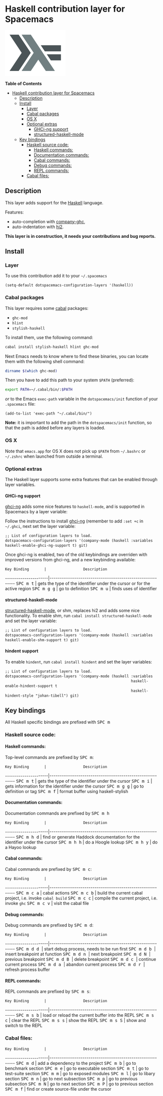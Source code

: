 # Haskell contribution layer for Spacemacs

![logo](img/haskell.png)

<!-- markdown-toc start - Don't edit this section. Run M-x markdown-toc/generate-toc again -->
**Table of Contents**

- [Haskell contribution layer for Spacemacs](#haskell-contribution-layer-for-spacemacs)
    - [Description](#description)
    - [Install](#install)
        - [Layer](#layer)
        - [Cabal packages](#cabal-packages)
        - [OS X](#os-x)
        - [Optional extras](#optional-extras)
            - [GHCi-ng support](#ghci-ng-support)
            - [structured-haskell-mode](#structured-haskell-mode)
    - [Key bindings](#key-bindings)
        - [Haskell source code:](#haskell-source-code)
            - [Haskell commands:](#haskell-commands)
            - [Documentation commands:](#documentation-commands)
            - [Cabal commands:](#cabal-commands)
            - [Debug commands:](#debug-commands)
            - [REPL commands:](#repl-commands)
        - [Cabal files:](#cabal-files)

<!-- markdown-toc end -->


## Description

This layer adds support for the [Haskell][] language.

Features:
- auto-completion with [company-ghc][],
- auto-indentation with [hi2][].

**This layer is in construction, it needs your contributions and bug reports.**

## Install

### Layer

To use this contribution add it to your `~/.spacemacs`

```elisp
(setq-default dotspacemacs-configuration-layers '(haskell))
```

### Cabal packages

This layer requires some [cabal][] packages:
- `ghc-mod`
- `hlint`
- `stylish-haskell`

To install them, use the following command: 

```sh
cabal install stylish-haskell hlint ghc-mod
```

Next Emacs needs to know where to find these binaries, you can locate them with
the following shell command:

```sh
dirname $(which ghc-mod)
```

Then you have to add this path to your system `$PATH` (preferred):

```sh
export PATH=~/.cabal/bin/:$PATH
```

_or_ to the Emacs `exec-path` variable in the `dotspacemacs/init` function of
your `.spacemacs` file:

```elisp
(add-to-list 'exec-path "~/.cabal/bin/")
```

**Note:** it is important to add the path in the `dotspacemacs/init` function,
so that the path is added before any layers is loaded.

### OS X

Note that `emacs.app` for OS X does not pick up `$PATH` from `~/.bashrc` or
`~/.zshrc` when launched from outside a terminal.

### Optional extras
The Haskell layer supports some extra features that can be enabled through layer variables.

#### GHCi-ng support
[ghci-ng][] adds some nice features to `haskell-mode`, and is supported in Spacemacs by a layer variable:

Follow the instructions to install [ghci-ng][] (remember to add `:set +c` in `~/.ghci`,
next set the layer variable:
```elisp
;; List of configuration layers to load.
dotspacemacs-configuration-layers '(company-mode (haskell :variables haskell-enable-ghci-ng-support t) git)
```

Once ghci-ng is enabled, two of the old keybindings are overriden with improved versions from ghci-ng, and a new keybinding available: 

    Key Binding       |                 Description
----------------------|------------------------------------------------------------
<kbd>SPC m t</kbd>    | gets the type of the identifier under the cursor or for the active region
<kbd>SPC m g g</kbd>  | go to definition
<kbd>SPC m u</kbd>    | finds uses of identifier

#### structured-haskell-mode
[structured-haskell-mode][], or shm, replaces hi2 and adds some nice functionality.
To enable shm, run `cabal install structured-haskell-mode` and set the layer variable:
```elisp
;; List of configuration layers to load.
dotspacemacs-configuration-layers '(company-mode (haskell :variables haskell-enable-shm-support t) git)
```

#### hindent support
To enable `hindent`, run `cabal install hindent` and set the layer variables:
```elisp
;; List of configuration layers to load.
dotspacemacs-configuration-layers '(company-mode (haskell :variables
                                                          haskell-enable-hindent-support t
                                                          haskell-hindent-style "johan-tibell") git)
```

## Key bindings

All Haskell specific bindings are prefixed with <kbd>SPC m</kbd>

### Haskell source code:

#### Haskell commands:
Top-level commands are prefixed by <kbd>SPC m</kbd>:

    Key Binding       |                 Description
----------------------|------------------------------------------------------------
<kbd>SPC m t</kbd>    | gets the type of the identifier under the cursor
<kbd>SPC m i</kbd>    | gets information for the identifier under the cursor
<kbd>SPC m g g</kbd>  | go to definition or tag
<kbd>SPC m f</kbd>    | format buffer using haskell-stylish

#### Documentation commands:
Documentation commands are prefixed by <kbd>SPC m h</kbd>

    Key Binding       |                 Description
----------------------|------------------------------------------------------------
<kbd>SPC m h d</kbd>  | find or generate Haddock documentation for the identifier under the cursor
<kbd>SPC m h h</kbd>  | do a Hoogle lookup
<kbd>SPC m h y</kbd>  | do a Hayoo lookup


#### Cabal commands:
Cabal commands are prefixed by <kbd>SPC m c</kbd>:

    Key Binding       |                 Description
----------------------|------------------------------------------------------------
<kbd>SPC m c a</kbd>  | cabal actions
<kbd>SPC m c b</kbd>  | build the current cabal project, i.e. invoke `cabal build`
<kbd>SPC m c c</kbd>  | compile the current project, i.e. invoke `ghc`
<kbd>SPC m c v</kbd>  | visit the cabal file

#### Debug commands:
Debug commands are prefixed by <kbd>SPC m d</kbd>:

    Key Binding       |                 Description
----------------------|------------------------------------------------------------
<kbd>SPC m d d </kbd> | start debug process, needs to be run first
<kbd>SPC m d b </kbd> | insert breakpoint at function
<kbd>SPC m d n </kbd> | next breakpoint
<kbd>SPC m d N </kbd> | previous breakpoint
<kbd>SPC m d B </kbd> | delete breakpoint
<kbd>SPC m d c </kbd> | continue current process
<kbd>SPC m d a </kbd> | abandon current process
<kbd>SPC m d r </kbd> | refresh process buffer

#### REPL commands:
REPL commands are prefixed by <kbd>SPC m s</kbd>:

    Key Binding       |                 Description
----------------------|------------------------------------------------------------
<kbd>SPC m s b</kbd>  | load or reload the current buffer into the REPL
<kbd>SPC m s c</kbd>  | clear the REPL
<kbd>SPC m s s</kbd>  | show the REPL
<kbd>SPC m s S</kbd>  | show and switch to the REPL

### Cabal files:

    Key Binding       |                 Description
----------------------|------------------------------------------------------------
<kbd>SPC m d</kbd>    | add a dependency to the project
<kbd>SPC m b</kbd>    | go to benchmark section
<kbd>SPC m e</kbd>    | go to executable section
<kbd>SPC m t</kbd>    | go to test-suite section
<kbd>SPC m m</kbd>    | go to exposed modules
<kbd>SPC m l</kbd>    | go to libary section
<kbd>SPC m n</kbd>    | go to next subsection
<kbd>SPC m p</kbd>    | go to previous subsection
<kbd>SPC m N</kbd>    | go to next section
<kbd>SPC m P</kbd>    | go to previous section
<kbd>SPC m f</kbd>    | find or create source-file under the cursor

[Haskell]: https://www.haskell.org/
[cabal]: https://www.haskell.org/cabal/
[company-ghc]: https://github.com/iquiw/company-ghc
[hi2]: https://github.com/nilcons/hi2
[ghci-ng]: https://github.com/chrisdone/ghci-ng
[structured-haskell-mode]: https://github.com/chrisdone/structured-haskell-mode
